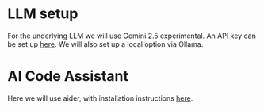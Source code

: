 # LLM setup

For the underlying LLM we will use Gemini 2.5 experimental. An API key can be set up [here](https://aistudio.google.com/app/apikey). We will also set up a local option via Ollama.

# AI Code Assistant

Here we will use aider, with installation instructions [here](https://aider.chat/docs/install.html).